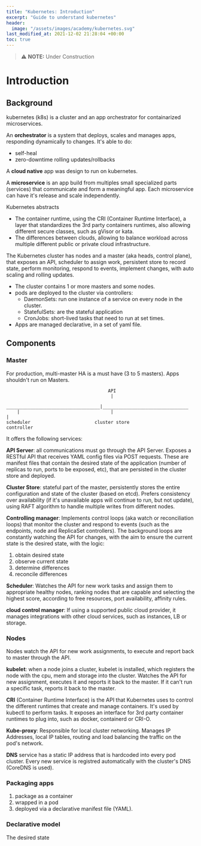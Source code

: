 ```yaml
---
title: "Kubernetes: Introduction"
excerpt: "Guide to understand kubernetes"
header:
  image: "/assets/images/academy/kubernetes.svg"
last_modified_at: 2021-12-02 21:28:04 +00:00
toc: true
---
```


> :warning: **NOTE:** Under Construction

# Introduction

## Background

kubernetes (k8s) is a cluster and an app orchestrator for containarized microservices.

An **orchestrator** is a system that deploys, scales and manages apps, responding dynamically to changes.
It's able to do:
* self-heal
* zero-downtime rolling updates/rollbacks

A **cloud native** app was design to run on kubernetes.

A **microservice** is an app build from multiples small specialized parts (services) that communicate and form a meaningful app.
Each microservice can have it's release and scale independently.

Kubernetes abstracts
* The container runtime, using the CRI (Container Runtime Interface), a layer that standardizes the 3rd party containers runtimes, also allowing different secure classes, such as gVisor or kata.
* The differences between clouds, allowing to balance workload across multiple different public or private cloud infrastructure.

The Kubernetes cluster has nodes and a master (aka heads, control plane), that exposes an API, scheduler to assign work, persistent store to record state, perform monitoring, respond to events, implement changes, with auto scaling and rolling updates.

* The cluster contains 1 or more masters and some nodes.
* pods are deployed to the cluster via controllers:
  * DaemonSets: run one instance of a service on every node in the cluster.
  * StatefulSets: are the stateful application  
  * CronJobs: short-lived tasks that need to run at set times.
* Apps are managed declarative, in a set of yaml file.

## Components

### Master



For production, multi-master HA is a must have (3 to 5 masters).
Apps shouldn't run on Masters.

```
                                      API
                                       |
    ___________________________________|________________________________
    |                                  |                               |
scheduler                        cluster store                     controller
```

It offers the following services:

**API Server**: all communications must go through the API Server. Exposes a RESTful API that receives YAML config files via POST requests.
These are manifest files that contain the desired state of the application (number of replicas to run, ports to be exposed, etc), that are persisted in the cluster store and deployed.

**Cluster Store**: stateful part of the master, persistently stores the entire configuration and state of the cluster (based on etcd).
Prefers consistency over availability (if it's unavailable apps will continue to run, but not update), using RAFT algorithm to handle multiple writes from different nodes.

**Controlling manager**: Implements control loops (aka watch or reconciliation loops) that monitor the cluster and respond to events (such as the endpoints, node and ReplicaSet controllers). The background loops are constantly watching the API for changes, with the aim to ensure the current state is the desired state, with the logic:
1. obtain desired state
2. observe current state
3. determine differences
4. reconcile  differences

**Scheduler**: Watches the API for new work tasks and assign them to appropriate healthy nodes, ranking nodes that are capable and selecting the highest score, according to free resources, port availability, affinity rules.

**cloud control manager**: If using a supported public cloud provider, it manages integrations with other cloud services, such as instances, LB or storage.

### Nodes

Nodes watch the API for new work assignments, to execute and report back to master through the API.

**kubelet**:  when a node joins a cluster, kubelet is installed, which registers the node with the cpu, mem and storage into the cluster.
Watches the API for new assignment, executes it and reports it back to the master. If it can't run a specific task, reports it back to the master.

**CRI** (Container Runtime Interface) is the API that Kubernetes uses to control the different runtimes that create and manage containers. It's used by kubectl to perform tasks.
It exposes an interface for 3rd party container runtimes to plug into, such as docker, containerd or CRI-O.

**Kube-proxy**: Responsible for local cluster networking. Manages IP Addresses, local IP tables, routing and load balancing the traffic on the pod's network.

**DNS** service has a static IP address that is hardcoded into every pod cluster.
Every new service is registred automatically with the cluster's DNS (CoreDNS is used).

### Packaging apps

1. package as a container
2. wrapped in a pod
3. deployed via a declarative manifest file (YAML).

### Declarative model

The desired state
